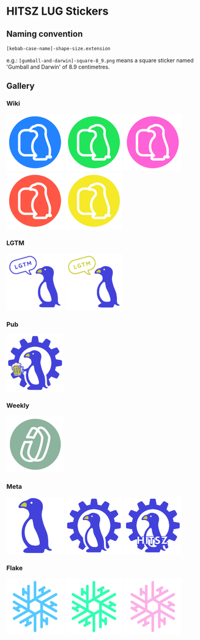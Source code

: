 # HITSZ LUG Stickers

## Naming convention

```sh
[kebab-case-name]-shape-size.extension
```

e.g.: `[gumball-and-darwin]-square-8_9.png` means a square sticker named 'Gumball and Darwin' of 8.9 centimetres.

## Gallery

### Wiki

<div>
  <img src="./dist/[blue-lug-wiki-min]-circle-5.svg" width="150" height="150" />
  <img src="./dist/[green-lug-wiki-min]-circle-5.svg" width="150" height="150" />
  <img src="./dist/[pink-lug-wiki-min]-circle-5.svg" width="150" height="150" />
  <img src="./dist/[red-lug-wiki-min]-circle-5.svg" width="150" height="150" />
  <img src="./dist/[yellow-lug-wiki-min]-circle-5.svg" width="150" height="150" />
</div>
  
### LGTM

<div> 
  <img src="./dist/[lgtm-penguin-blue-variant]-non-5_4.svg" width="150" height="150" />
  <img src="./dist/[lgtm-penguin]-non-5_4.png" width="150" height="150" />
</div>

### Pub

<div> 
  <img src="./dist/[penguin-lug-pub]-none-6_4.svg" width="150" height="150" />
</div>

### Weekly

<div> 
  <img src="./dist/[tea-lug-weekly]-circle.svg" width="150" height="150" />
</div>

### Meta

<div>
  <img src="./dist/[penguin-darwin]-meta.svg" width="150" height="150" />
  <img src="./dist/[penguin-gear]-meta.svg" width="150" height="150" />
  <img src="./dist/[logo]-meta.svg" width="150" height="150" />
</div>

### Flake

<div>
  <img src="./dist/[blue-flake]-non-5.svg" width="150" height="150" />
  <img src="./dist/[green-flake]-non-5.svg" width="150" height="150" />
  <img src="./dist/[pink-flake]-non-5.svg" width="150" height="150" />
</div>
